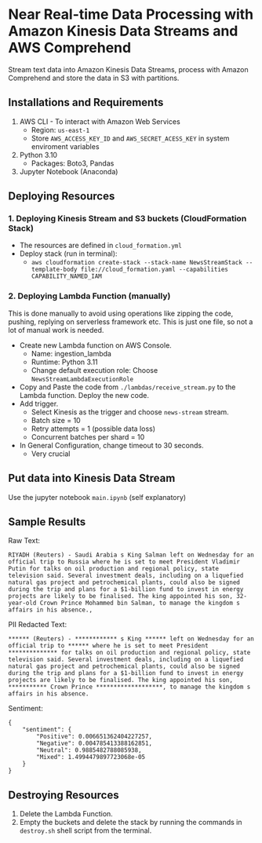 # Near Real-time Data Processing with Amazon Kinesis Data Streams and AWS Comprehend
Stream text data into Amazon Kinesis Data Streams, process with Amazon Comprehend and store the data in S3 with partitions.

## Installations and Requirements
1. AWS CLI - To interact with Amazon Web Services
    - Region: ```us-east-1```
    - Store ```AWS_ACCESS_KEY_ID``` and ```AWS_SECRET_ACESS_KEY``` in system enviroment variables
2. Python 3.10
    - Packages: Boto3, Pandas
3. Jupyter Notebook (Anaconda)

## Deploying Resources
### 1. Deploying Kinesis Stream and S3 buckets (CloudFormation Stack)
- The resources are defined in ```cloud_formation.yml```
- Deploy stack (run in terminal):
    - ```aws cloudformation create-stack --stack-name NewsStreamStack --template-body file://cloud_formation.yaml --capabilities CAPABILITY_NAMED_IAM```

### 2. Deploying Lambda Function (manually)
This is done manually to avoid using operations like zipping the code, pushing, replying on serverless framework etc. This is just one file, so not a lot of manual work is needed.
- Create new Lambda function on AWS Console.
    - Name: ingestion_lambda
    - Runtime: Python 3.11
    - Change default execution role: Choose ```NewsStreamLambdaExecutionRole```
- Copy and Paste the code from ```./lambdas/receive_stream.py``` to the Lambda function. Deploy the new code.
- Add trigger.
    - Select Kinesis as the trigger and choose ```news-stream``` stream.
    - Batch size = 10
    - Retry attempts = 1 (possible data loss)
    - Concurrent batches per shard = 10
- In General Configuration, change timeout to 30 seconds.
    - Very crucial

## Put data into Kinesis Data Stream
Use the jupyter notebook ```main.ipynb``` (self explanatory)

## Sample Results
Raw Text: 
```bazaar
RIYADH (Reuters) - Saudi Arabia s King Salman left on Wednesday for an official trip to Russia where he is set to meet President Vladimir Putin for talks on oil production and regional policy, state television said. Several investment deals, including on a liquefied natural gas project and petrochemical plants, could also be signed during the trip and plans for a $1-billion fund to invest in energy projects are likely to be finalised. The king appointed his son, 32-year-old Crown Prince Mohammed bin Salman, to manage the kingdom s affairs in his absence.,
```

PII Redacted Text:
```bazaar
****** (Reuters) - ************ s King ****** left on Wednesday for an official trip to ****** where he is set to meet President ************** for talks on oil production and regional policy, state television said. Several investment deals, including on a liquefied natural gas project and petrochemical plants, could also be signed during the trip and plans for a $1-billion fund to invest in energy projects are likely to be finalised. The king appointed his son, *********** Crown Prince *******************, to manage the kingdom s affairs in his absence.
```
Sentiment:
```bazaar
{
    "sentiment": {
        "Positive": 0.006651362404227257, 
        "Negative": 0.004785413388162851, 
        "Neutral": 0.9885482788085938, 
        "Mixed": 1.4994479897723068e-05
    }
}
```
## Destroying Resources
1. Delete the Lambda Function.
2. Empty the buckets and delete the stack by running the commands in ```destroy.sh``` shell script from the terminal.
